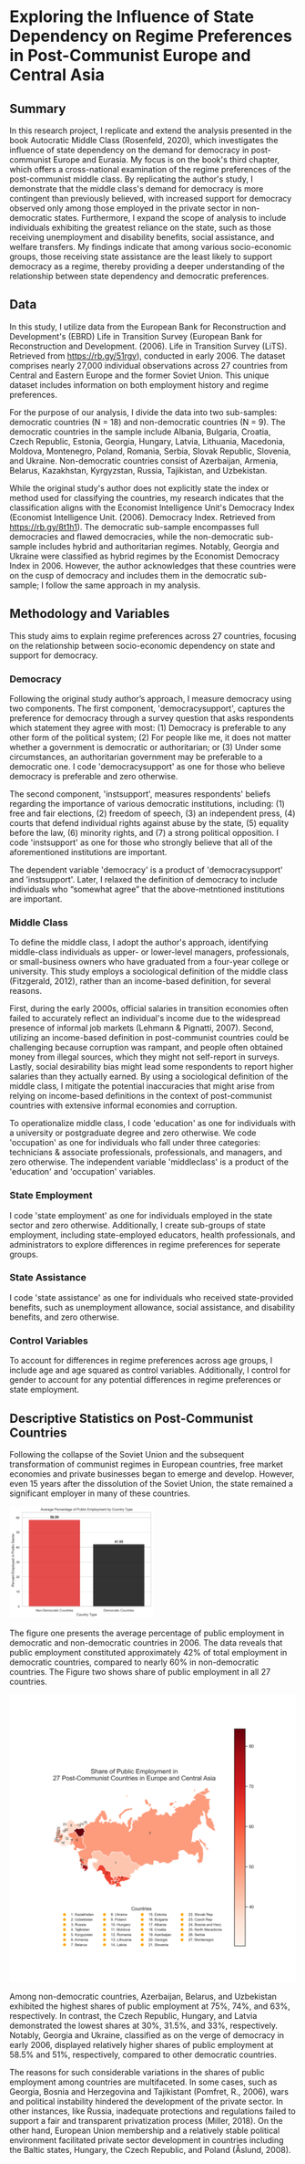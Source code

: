 # Exploring the Influence of State Dependency on Regime Preferences in Post-Communist Europe and Central Asia
## Summary
In this research project, I replicate and extend the analysis presented in the book Autocratic Middle Class (Rosenfeld, 2020),  which investigates the influence of state dependency on the demand for democracy in post-communist Europe and Eurasia. My focus is on the book's third chapter, which offers a cross-national examination of the regime preferences of the post-communist middle class. By replicating the author's study, I demonstrate that the middle class's demand for democracy is more contingent than previously believed, with increased support for democracy observed only among those employed in the private sector in non-democratic states. Furthermore, I expand the scope of analysis to include individuals exhibiting the greatest reliance on the state, such as those receiving unemployment and disability benefits, social assistance, and welfare transfers. My findings indicate that among various socio-economic groups, those receiving state assistance are the least likely to support democracy as a regime, thereby providing a deeper understanding of the relationship between state dependency and democratic preferences.
## Data
In this study, I utilize data from the European Bank for Reconstruction and Development's (EBRD) Life in Transition Survey (European Bank for Reconstruction and Development. (2006). Life in Transition Survey (LiTS). Retrieved from https://rb.gy/51rgv), conducted in early 2006. The dataset comprises nearly 27,000 individual observations across 27 countries from Central and Eastern Europe and the former Soviet Union. This unique dataset includes information on both employment history and regime preferences.

For the purpose of our analysis, I divide the data into two sub-samples: democratic countries 
(N = 18) and non-democratic countries (N = 9). The democratic countries in the sample include Albania, Bulgaria, Croatia, Czech Republic, Estonia, Georgia, Hungary, Latvia, Lithuania, Macedonia, Moldova, Montenegro, Poland, Romania, Serbia, Slovak Republic, Slovenia, and Ukraine. Non-democratic countries consist of Azerbaijan, Armenia, Belarus, Kazakhstan, Kyrgyzstan, Russia, Tajikistan, and Uzbekistan.

While the original study's author does not explicitly state the index or method used for classifying the countries, my research indicates that the classification aligns with the Economist Intelligence Unit's Democracy Index (Economist Intelligence Unit. (2006). Democracy Index. Retrieved from https://rb.gy/8t1h1). The democratic sub-sample encompasses full democracies and flawed democracies, while the non-democratic sub-sample includes hybrid and authoritarian regimes. Notably, Georgia and Ukraine were classified as hybrid regimes by the Economist Democracy Index in 2006. However, the author acknowledges that these countries were on the cusp of democracy and includes them in the democratic sub-sample; I follow the same approach in my analysis.
## Methodology and Variables
This study aims to explain regime preferences across 27 countries, focusing on the relationship between socio-economic dependency on state and support for democracy.

### Democracy

Following the original study author’s approach, I measure democracy using two components. The first component, 'democracysupport', captures the preference for democracy through a survey question that asks respondents which statement they agree with most: (1) Democracy is preferable to any other form of the political system; (2) For people like me, it does not matter whether a government is democratic or authoritarian; or (3) Under some circumstances, an authoritarian government may be preferable to a democratic one. I code 'democracysupport' as one for those who believe democracy is preferable and zero otherwise.

The second component, 'instsupport', measures respondents' beliefs regarding the importance of various democratic institutions, including: (1) free and fair elections, (2) freedom of speech, (3) an independent press, (4) courts that defend individual rights against abuse by the state, (5) equality before the law, (6) minority rights, and (7) a strong political opposition. I code 'instsupport' as one for those who strongly believe that all of the aforementioned institutions are important.

The dependent variable 'democracy' is a product of 'democracysupport' and 'instsupport'. Later, I relaxed the definition of democracy to include individuals who “somewhat agree” that the above-metntioned institutions are important.

### Middle Class 

To define the middle class, I adopt the author's approach, identifying middle-class individuals as upper- or lower-level managers, professionals, or small-business owners who have graduated from a four-year college or university. This study employs a sociological definition of the middle class (Fitzgerald, 2012), rather than an income-based definition, for several reasons.

First, during the early 2000s, official salaries in transition economies often failed to accurately reflect an individual's income due to the widespread presence of informal job markets (Lehmann & Pignatti, 2007). Second, utilizing an income-based definition in post-communist countries could be challenging because corruption was rampant, and people often obtained money from illegal sources, which they might not self-report in surveys. Lastly, social desirability bias might lead some respondents to report higher salaries than they actually earned. By using a sociological definition of the middle class, I mitigate the potential inaccuracies that might arise from relying on income-based definitions in the context of post-communist countries with extensive informal economies and corruption.

To operationalize middle class, I code 'education' as one for individuals with a university or postgraduate degree and zero otherwise. We code 'occupation' as one for individuals who fall under three categories: technicians & associate professionals, professionals, and managers, and zero otherwise. The independent variable 'middleclass' is a product of the 'education' and 'occupation' variables.

### State Employment
I code 'state employment' as one for individuals employed in the state sector and zero otherwise. Additionally, I create sub-groups of state employment, including state-employed educators, health professionals, and administrators to explore differences in regime preferences for seperate groups.

### State Assistance
I code 'state assistance' as one for individuals who received state-provided benefits, such as unemployment allowance, social assistance, and disability benefits, and zero otherwise.

### Control Variables
To account for differences in regime preferences across age groups, I include age and age squared as control variables. Additionally, I control for gender to account for any potential differences in regime preferences or state employment.

## Descriptive Statistics on Post-Communist Countries 
Following the collapse of the Soviet Union and the subsequent transformation of communist regimes in European countries, free market economies and private businesses began to emerge and develop. However, even 15 years after the dissolution of the Soviet Union, the state remained a significant employer in many of these countries. 

<img src="Visualizations/state_employment_comparison.png" alt="Figure 1: State Employment Comparison" width="50%" height="50%">

The figure one presents the average percentage of public employment in democratic and non-democratic countries in 2006. The data reveals that public employment constituted approximately 42% of total employment in democratic countries, compared to nearly 60% in non-democratic countries. The Figure two shows share of public employment in all 27 countries.

![Figure 1: State Employment Comparison](Visualizations/Heatmap_Emp.png)

Among non-democratic countries, Azerbaijan, Belarus, and Uzbekistan exhibited the highest shares of public employment at 75%, 74%, and 63%, respectively. In contrast, the Czech Republic, Hungary, and Latvia demonstrated the lowest shares at 30%, 31.5%, and 33%, respectively. Notably, Georgia and Ukraine, classified as on the verge of democracy in early 2006, displayed relatively higher shares of public employment at 58.5% and 51%, respectively, compared to other democratic countries.

The reasons for such considerable variations in the shares of public employment among countries are multifaceted. In some cases, such as Georgia, Bosnia and Herzegovina and Tajikistant (Pomfret, R., 2006), wars and political instability hindered the development of the private sector. In other instances, like Russia, inadequate protections and regulations failed to support a fair and transparent privatization process (Miller, 2018). On the other hand, European Union membership and a relatively stable political environment facilitated private sector development in countries including the Baltic states, Hungary, the Czech Republic, and Poland (Åslund, 2008).



